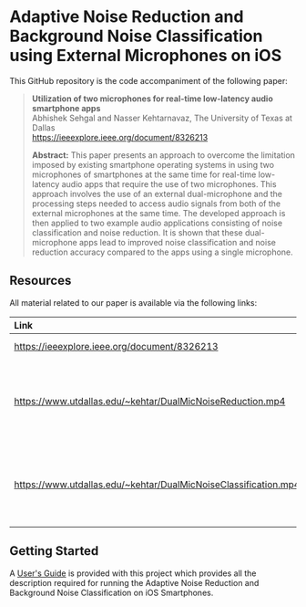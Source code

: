 # Adaptive Noise Reduction and Background Noise Classification using External Microphones on iOS

This GitHub repository is the code accompaniment of the following paper:
> **Utilization of two microphones for real-time low-latency audio smartphone apps**<br>
> Abhishek Sehgal and Nasser Kehtarnavaz, The University of Texas at Dallas<br>
> https://ieeexplore.ieee.org/document/8326213<br>
>
> **Abstract:** This paper presents an approach to overcome the limitation imposed by existing smartphone operating systems in using two microphones of smartphones at the same time for real-time low-latency audio apps that require the use of two microphones. This approach involves the use of an external dual-microphone and the processing steps needed to access audio signals from both of the external microphones at the same time. The developed approach is then applied to two example audio applications consisting of noise classification and noise reduction. It is shown that these dual-microphone apps lead to improved noise classification and noise reduction accuracy compared to the apps using a single microphone.

## Resources

All material related to our paper is available via the following links:

|**Link**|Description
|:-------|:----------
|https://ieeexplore.ieee.org/document/8326213| IEEE Manuscript
|https://www.utdallas.edu/~kehtar/DualMicNoiseReduction.mp4| Video of Adaptive Noise Reduction using 2 external mics on iOS
|https://www.utdallas.edu/~kehtar/DualMicNoiseClassification.mp4| Video of Background Noise Classification using 2 external mics on iOS

## Getting Started

A [User's Guide](Users-Guide-iOS-TwoExternalMics.pdf) is provided with this project which provides all the description required for running the Adaptive Noise Reduction and Background Noise Classification on iOS Smartphones.
